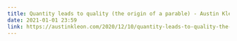 ```yaml
---
title: Quantity leads to quality (the origin of a parable) - Austin Kleon
date: 2021-01-01 23:59
link: https://austinkleon.com/2020/12/10/quantity-leads-to-quality-the-origin-of-a-parable/
---
```

